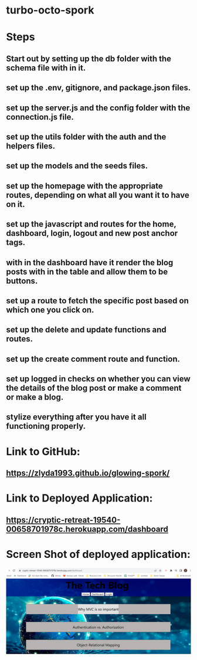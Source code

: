 # turbo-octo-spork

# Steps

## Start out by setting up the db folder with the schema file with in it.

## set up the .env, gitignore,  and package.json files.

## set up the server.js and the config folder with the connection.js file.

## set up the utils folder with the auth and the helpers files.

## set up the models and the seeds files.

## set up the homepage with the appropriate routes, depending on what all you want it to have on it.

## set up the javascript and routes for the home, dashboard, login, logout and new post anchor tags.

## with in the dashboard have it render the blog posts with in the table and allow them to be buttons.

## set up a route to fetch the specific post based on which one you click on.

## set up the delete and update functions and routes.

## set up the create comment route and function.

## set up logged in checks on whether you can view the details of the blog post or make a comment or make a blog.

## stylize everything after you have it all functioning properly.

# Link to GitHub:

##  https://zlyda1993.github.io/glowing-spork/

# Link to Deployed Application:

## https://cryptic-retreat-19540-00658701978c.herokuapp.com/dashboard

# Screen Shot of deployed application:

 ![Screenshot of deployed image](./Deployed_app.png)
